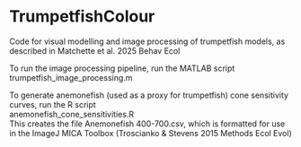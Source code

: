 # TrumpetfishColour
Code for visual modelling and image processing of trumpetfish models, as described in Matchette et al. 2025 Behav Ecol 

To run the image processing pipeline, run the MATLAB script  
trumpetfish_image_processing.m

To generate anemonefish (used as a proxy for trumpetfish) cone sensitivity curves, run the R script  
anemonefish_cone_sensitivities.R  
This creates the file Anemonefish 400-700.csv, which is formatted for use in the ImageJ MICA Toolbox (Troscianko & Stevens 2015 Methods Ecol Evol)
